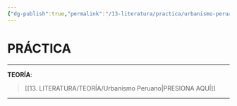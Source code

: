 ```yaml
---
{"dg-publish":true,"permalink":"/13-literatura/practica/urbanismo-peruano/","tags":["Literatura","Práctica"]}
---
```


# PRÁCTICA
---
**TEORÍA**:
>[[13. LITERATURA/TEORÍA/Urbanismo Peruano\|PRESIONA AQUÍ]]

---

